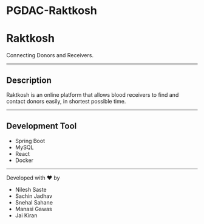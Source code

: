 # PGDAC-Raktkosh

# Raktkosh

Connecting Donors and Receivers.

---

## Description

Raktkosh is an online platform that allows blood receivers to find and contact donors easily, in shortest possible time.

---

## Development Tool

- Spring Boot
- MySQL
- React
- Docker

---

Developed with ❤️️ by

- Nilesh Saste
- Sachin Jadhav
- Snehal Sahane
- Manasi Gawas
- Jai Kiran
